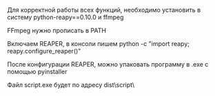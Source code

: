 Для корректной работы всех функций, необходимо установить в систему python-reapy==0.10.0 и ffmpeg

FFmpeg нужно прописать в PATH

Включаем REAPER, в консоли пишем python -c "import reapy; reapy.configure_reaper()"

После конфигурации REAPER, можно упаковать программу в .exe с помощью pyinstaller

Файл script.exe будет по адресу dist\script\
